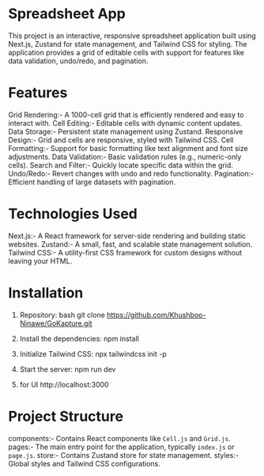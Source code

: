 # Spreadsheet App

This project is an interactive, responsive spreadsheet application built using Next.js,
Zustand for state management, and Tailwind CSS for styling. The application provides a grid of editable cells with support for features like data validation, undo/redo, and pagination.

# Features

Grid Rendering:- A 1000-cell grid that is efficiently rendered and easy to interact with.
Cell Editing:- Editable cells with dynamic content updates.
Data Storage:- Persistent state management using Zustand.
Responsive Design:- Grid and cells are responsive, styled with Tailwind CSS.
Cell Formatting:- Support for basic formatting like text alignment and font size adjustments.
Data Validation:- Basic validation rules (e.g., numeric-only cells).
Search and Filter:- Quickly locate specific data within the grid.
Undo/Redo:- Revert changes with undo and redo functionality.
Pagination:- Efficient handling of large datasets with pagination.

# Technologies Used

Next.js:- A React framework for server-side rendering and building static websites.
Zustand:- A small, fast, and scalable state management solution.
Tailwind CSS:- A utility-first CSS framework for custom designs without leaving your HTML.

# Installation

1. Repository:
bash
    git clone https://github.com/Khushboo-Ninawe/GoKapture.git


2. Install the dependencies:
npm install

3. Initialize Tailwind CSS:
 npx tailwindcss init -p
  

4. Start the server:
  npm run dev
   

5. for UI
    http://localhost:3000
 

# Project Structure

components:- Contains React components like `Cell.js` and `Grid.js`.
pages:- The main entry point for the application, typically `index.js` or `page.js`.
store:- Contains Zustand store for state management.
styles:- Global styles and Tailwind CSS configurations.
